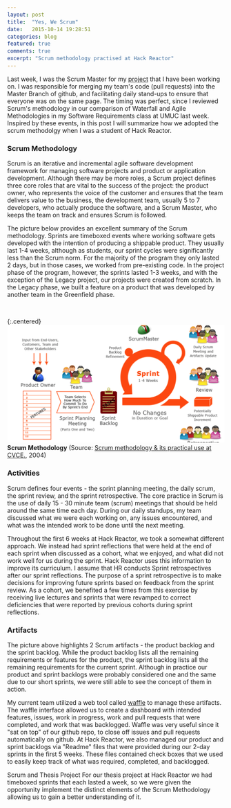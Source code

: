 ```yaml
---
layout: post
title:  "Yes, We Scrum"
date:   2015-10-14 19:28:51
categories: blog
featured: true
comments: true
excerpt: "Scrum methodology practised at Hack Reactor"
---
```


Last week, I was the Scrum Master for my [project](../project/2015-10-14-aroswap.markdown) that I have been working on. I was responsible for merging my team's code (pull requests) into the Master Branch of github, and facilitating daily stand-ups to ensure that everyone was on the same page. The timing was perfect, since I reviewed Scrum's methodology in our comparison of Waterfall and Agile Methodologies in my Software Requirements class at UMUC last week. Inspired by these events, in this post I will summarize how we adopted the scrum methodolgy when I was a student of Hack Reactor.

### Scrum Methodology
Scrum is an iterative and incremental agile software development framework for managing software projects and product or application development. Although there may be more roles, a Scrum project defines three core roles that are vital to the success of the project: the product owner, who represents the voice of  the  customer and ensures that the team delivers value to the business, the development team, usually 5 to 7 developers, who actually produce the software, and a Scrum Master, who keeps the team on track and ensures Scrum is followed.

The picture below provides an excellent summary of the Scrum methodology. Sprints are timeboxed events where working software gets developed with the intention of producing a shippable product. They usually last 1-4 weeks, although as students, our sprint cycles were significantly less than the Scrum norm. For the majority of the program they only lasted 2 days, but in those cases, we worked from pre-existing code. In the project phase of the program, however, the sprints lasted 1-3 weeks, and with the exception of the Legacy project, our projects were created from scratch. In the Legacy phase, we built a feature on a product that was developed by another team in the Greenfield phase.
&nbsp; 

&nbsp; 

{:.centered}
![scrum process img](/../../img/scrum-process.png)
**Scrum Methodology** (Source: [Scrum methodology & its practical use at CVCE.](http://cvcedhlab.hypotheses.org/54), 2004)

### Activities
Scrum defines four events - the sprint planning meeting, the daily scrum, the sprint review, and the sprint retrospective. The core practice in Scrum is the use of daily 15 - 30 minute team (scrum) meetings that should be held around the same time each day. During our daily standups, my team discussed what we were each working on, any issues encountered, and what was the intended work to be done until the next meeting. 

Throughout the first 6 weeks at Hack Reactor, we took a somewhat different approach. We instead had sprint reflections that were held at the end of each sprint when discussed as a cohort, what we enjoyed, and what did not work well for us during the sprint. Hack Reactor uses this information to improve its curriculum. I assume that HR conducts Sprint retrospectives after our sprint reflections. The purpose of a sprint retrospective is to make decisions for improving future sprints based on feedback from the sprint review. As a cohort, we benefited a few times from this exercise by receiving live lectures and sprints that were revamped to correct deficiencies that were reported by previous cohorts during sprint reflections. 

### Artifacts
The picture above highlights 2 Scrum artifacts - the product backlog and the sprint backlog. While the product backlog lists all the remaining requirements or features for the product, the sprint backlog lists all the remaining requirements for the current sprint. Although in practice our product and sprint backlogs were probably considered one and the same due to our short sprints, we were still able to see the concept of them in action.

My current team utilized a web tool called [waffle](waffle.io) to manage these artifacts. The waffle interface allowed us to create a dashboard with intended features, issues, work in progress, work and pull requests that were completed, and work that was backlogged. Waffle was very useful since it "sat on top" of our github repo, to close off issues and pull requests automatically on github. At Hack Reactor, we also managed our product and sprint backlogs via "Readme" files that were provided during our 2-day sprints in the first 5 weeks. These files contained check boxes that we used to easily keep track of what was required, completed, and backlogged.

Scrum and Thesis Project
For our thesis project at Hack Reactor we had timeboxed sprints that each lasted a week, so we were given the opportunity implement the distinct elements of the Scrum Methodology allowing us to gain a better understanding of it. 





